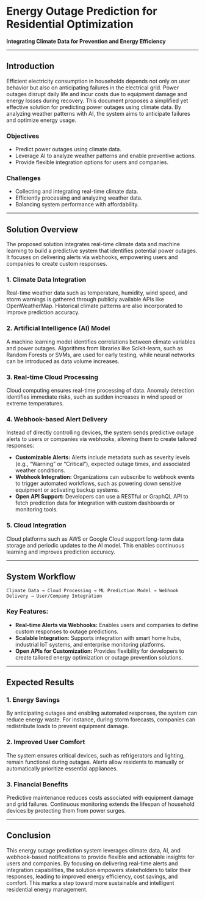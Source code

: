 # Energy Outage Prediction for Residential Optimization  
**Integrating Climate Data for Prevention and Energy Efficiency**  

---

## **Introduction**  

Efficient electricity consumption in households depends not only on user behavior but also on anticipating failures in the electrical grid. Power outages disrupt daily life and incur costs due to equipment damage and energy losses during recovery. This document proposes a simplified yet effective solution for predicting power outages using climate data. By analyzing weather patterns with AI, the system aims to anticipate failures and optimize energy usage.  

### **Objectives**  
- Predict power outages using climate data.  
- Leverage AI to analyze weather patterns and enable preventive actions.  
- Provide flexible integration options for users and companies.  

### **Challenges**  
- Collecting and integrating real-time climate data.  
- Efficiently processing and analyzing weather data.  
- Balancing system performance with affordability.  

---

## **Solution Overview**  

The proposed solution integrates real-time climate data and machine learning to build a predictive system that identifies potential power outages. It focuses on delivering alerts via webhooks, empowering users and companies to create custom responses.  

### **1. Climate Data Integration**  
Real-time weather data such as temperature, humidity, wind speed, and storm warnings is gathered through publicly available APIs like OpenWeatherMap. Historical climate patterns are also incorporated to improve prediction accuracy.  

### **2. Artificial Intelligence (AI) Model**  
A machine learning model identifies correlations between climate variables and power outages. Algorithms from libraries like Scikit-learn, such as Random Forests or SVMs, are used for early testing, while neural networks can be introduced as data volume increases.  

### **3. Real-time Cloud Processing**  
Cloud computing ensures real-time processing of data. Anomaly detection identifies immediate risks, such as sudden increases in wind speed or extreme temperatures.  

### **4. Webhook-based Alert Delivery**  
Instead of directly controlling devices, the system sends predictive outage alerts to users or companies via webhooks, allowing them to create tailored responses:  
- **Customizable Alerts:** Alerts include metadata such as severity levels (e.g., “Warning” or “Critical”), expected outage times, and associated weather conditions.  
- **Webhook Integration:** Organizations can subscribe to webhook events to trigger automated workflows, such as powering down sensitive equipment or activating backup systems.  
- **Open API Support:** Developers can use a RESTful or GraphQL API to fetch prediction data for integration with custom dashboards or monitoring tools.  

### **5. Cloud Integration**  
Cloud platforms such as AWS or Google Cloud support long-term data storage and periodic updates to the AI model. This enables continuous learning and improves prediction accuracy.  

---

## **System Workflow**  

```plaintext
Climate Data → Cloud Processing → ML Prediction Model → Webhook Delivery → User/Company Integration  
```  

### Key Features:  
- **Real-time Alerts via Webhooks:** Enables users and companies to define custom responses to outage predictions.  
- **Scalable Integration:** Supports integration with smart home hubs, industrial IoT systems, and enterprise monitoring platforms.  
- **Open APIs for Customization:** Provides flexibility for developers to create tailored energy optimization or outage prevention solutions.  

---

## **Expected Results**  

### **1. Energy Savings**  
By anticipating outages and enabling automated responses, the system can reduce energy waste. For instance, during storm forecasts, companies can redistribute loads to prevent equipment damage.  

### **2. Improved User Comfort**  
The system ensures critical devices, such as refrigerators and lighting, remain functional during outages. Alerts allow residents to manually or automatically prioritize essential appliances.  

### **3. Financial Benefits**  
Predictive maintenance reduces costs associated with equipment damage and grid failures. Continuous monitoring extends the lifespan of household devices by protecting them from power surges.  

---

## **Conclusion**  

This energy outage prediction system leverages climate data, AI, and webhook-based notifications to provide flexible and actionable insights for users and companies. By focusing on delivering real-time alerts and integration capabilities, the solution empowers stakeholders to tailor their responses, leading to improved energy efficiency, cost savings, and comfort. This marks a step toward more sustainable and intelligent residential energy management.  
